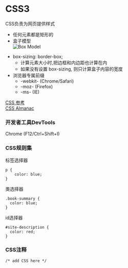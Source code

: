 # CSS3

CSS负责为网页提供样式  
* 任何元素都是矩形的
* 盒子模型  
![Box Model][1]

[1]:https://developer.mozilla.org/files/72/boxmodel%20(1).png
"Box Model"
* box-sizing: border-box;
  * 计算元素大小时,把边框和内边距也计算在内
  * 如果没有设置 box-sizing, 则只计算盒子内容的宽度 
* 浏览器专属前缀
  * -webkit- (Chrome/Safari)
  * -moz- (Firefox)
  * -ms- (IE)


[CSS 参考](https://developer.mozilla.org/en-US/docs/Web/CSS/Reference)  
[CSS Almanac](https://css-tricks.com/almanac/)  
### 开发者工具DevTools
Chrome (F12/Ctrl+Shift+I)

### CSS规则集

标签选择器
```
p {
	color: blue;
}
```

类选择器
```
.book-summary {
  color: blue;
}
```

id选择器
```
#site-description {
  color: red;
}
```

### CSS注释

```
/* add CSS here */
```